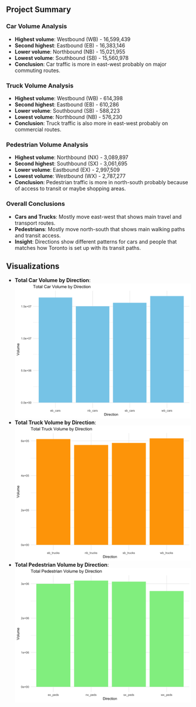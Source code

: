 ## Project Summary

### Car Volume Analysis
- **Highest volume**: Westbound (WB) - 16,599,439
- **Second highest**: Eastbound (EB) - 16,383,146
- **Lower volume**: Northbound (NB) - 15,021,955
- **Lowest volume**: Southbound (SB) - 15,560,978
- **Conclusion**: Car traffic is more in east-west probably on major commuting routes.

### Truck Volume Analysis
- **Highest volume**: Westbound (WB) - 614,398
- **Second highest**: Eastbound (EB) - 610,286
- **Lower volume**: Southbound (SB) - 588,223
- **Lowest volume**: Northbound (NB) - 576,230
- **Conclusion**: Truck traffic is also more in east-west probably on commercial routes.

### Pedestrian Volume Analysis
- **Highest volume**: Northbound (NX) - 3,089,897
- **Second highest**: Southbound (SX) - 3,061,695
- **Lower volume**: Eastbound (EX) - 2,997,509
- **Lowest volume**: Westbound (WX) - 2,787,277
- **Conclusion**: Pedestrian traffic is more in north-south probably because of access to transit or maybe shopping areas.

### Overall Conclusions
- **Cars and Trucks**: Mostly move east-west that shows main travel and transport routes.
- **Pedestrians**: Mostly move north-south that shows main walking paths and transit access.
- **Insight**: Directions show different patterns for cars and people that matches how Toronto is set up with its transit paths.

## Visualizations

- **Total Car Volume by Direction**: ![Car Volume Plot](car_volume_plot.png)
- **Total Truck Volume by Direction**: ![Truck Volume Plot](truck_volume_plot.png)
- **Total Pedestrian Volume by Direction**: ![Pedestrian Volume Plot](pedestrian_volume_plot.png)
